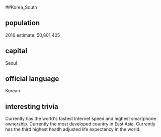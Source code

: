 ##Korea_South


## population
   2016 estimate: 50,801,405

## capital
   Seoul
 
## official language
   Korean

## interesting trivia
   Currently has the world's fastest Internet speed and highest smartphone ownership.
   Currently the most developed country in East Asia.
   Currently has the third highest heatlh adjusted life expectancy in the world.

